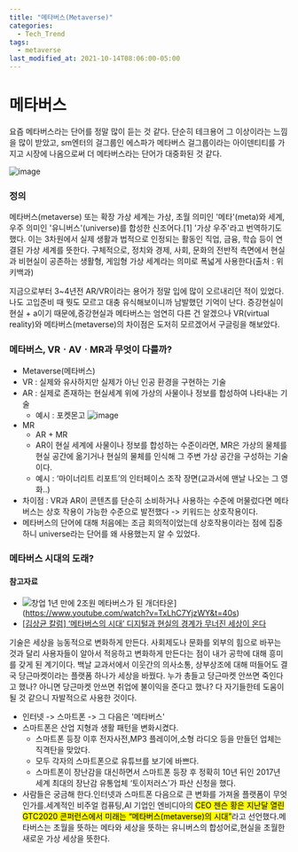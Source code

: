 ```yaml
---
title: "메타버스(Metaverse)"
categories:
  - Tech_Trend
tags:
  - metaverse
last_modified_at: 2021-10-14T08:06:00-05:00
---
```


# 메타버스

요즘 메타버스라는 단어를 정말 많이 듣는 것 같다. 단순히 테크용어 그 이상이라는 느낌을 많이 받았고, sm엔터의 걸그룹인 에스파가 메타버스 걸그룹이라는 아이덴티티를 가지고 시장에 나옴으로써 더 메타버스라는 단어가 대중화된 것 같다.

![image](https://user-images.githubusercontent.com/69496570/137213336-f62acc0e-4673-4692-9880-67163de2e34f.png)

### 정의

메타버스(metaverse) 또는 확장 가상 세계는 가상, 초월 의미인 '메타'(meta)와 세계, 우주 의미인 '유니버스'(universe)를 합성한 신조어다.[1] '가상 우주'라고 번역하기도 했다. 이는 3차원에서 실제 생활과 법적으로 인정되는 활동인 직업, 금융, 학습 등이 연결된 가상 세계를 뜻한다. 구체적으로, 정치와 경제, 사회, 문화의 전반적 측면에서 현실과 비현실이 공존하는 생활형, 게임형 가상 세계라는 의미로 폭넓게 사용한다(출처 : 위키백과)

지금으로부터 3~4년전 AR/VR이라는 용어가 정말 입에 많이 오르내리던 적이 있었다. 나도 고입준비 때 뭣도 모르고 대충 유식해보이니까 남발했던 기억이 난다. 증강현실이 현실 + a이기 때문에,증강현실과 메타버스는 엄연히 다른 건 알겠으나 VR(virtual reality)와 메타버스(metaverse)의 차이점은 도저히 모르겠어서 구글링을 해보았다.

### 메타버스, VRㆍAVㆍMR과 무엇이 다를까?

- Metaverse(메타버스)
- VR : 실제와 유사하지만 실제가 아닌 인공 환경을 구현하는 기술
- AR : 실제로 존재하는 현실세계 위에 가상의 사물이나 정보를 합성하여 나타내는 기술
  - 예시 : 포켓몬고
    ![image](https://user-images.githubusercontent.com/69496570/137213465-bc2a1365-271d-4d9a-a201-fb28a2c57214.png)
- MR
  - AR + MR
  - AR이 현실 세계에 사물이나 정보를 합성하는 수준이라면, MR은 가상의 물체를 현실 공간에 옮기거나 현실의 물체를 인식해 그 주변 가상 공간을 구성하는 기술이다.
  - 예시 : ‘마이너리트 리포트’의 인터페이스 조작 장면(교과서에 맨날 나오는 그 영화..)
- 차이점 : VR과 AR이 콘텐츠를 단순히 소비하거나 사용하는 수준에 머물렀다면 메타버스는 상호 작용이 가능한 수준으로 발전했다 -> 키워드는 상호작용이다.
- 메타버스의 단어에 대해 처음에는 조금 회의적이었는데 상호작용이라는 점에 집중하니 universe라는 단어를 왜 사용했는지 알 수 있었다.

### 메타버스 시대의 도래?

#### 참고자료

- ![창업 1년 만에 2조원 메타버스가 된 개더타운](http://img.youtube.com/vi/TxLhC7YjzWY/0.jpg)](https://www.youtube.com/watch?v=TxLhC7YjzWY&t=40s)
- [[김상균 칼럼] ‘메타버스의 시대’ 디지털과 현실의 경계가 무너진 세상이 온다](https://www.kado.net/news/articleView.html?idxno=1047242)

기술은 세상을 능동적으로 변화하게 만든다. 사회제도나 문화를 외부의 힘으로 바꾸는 것과 달리 사용자들이 알아서 적응하고 변화하게 만든다는 점이 내가 공학에 대해 흥미를 갖게 된 계기이다. 백날 교과서에서 이웃간의 의사소통, 상부상조에 대해 떠들어도 결국 당근마켓이라는 플랫폼 하나가 세상을 바꿨다. 누가 총들고 당근마켓 안쓰면 죽인다고 했나? 아니면 당근마켓 안쓰면 취업에 불이익을 준다고 했나? 다 자기들한테 도움이 될 것 같으니 자발적으로 사용한 것이다.

- 인터넷 -> 스마트폰 -> 그 다음은 '메타버스'
- 스마트폰은 산업 지형과 생활 패턴을 변화시켰다.
  - 스마트폰 등장 이후 전자사전,MP3 플레이어,소형 라디오 등을 만들던 업체는 직격탄을 맞았다.
  - 모두 각자의 스마트폰으로 유튜브를 보기에 바쁘다.
  - 스마트폰이 장난감을 대신하면서 스마트폰 등장 후 정확히 10년 뒤인 2017년 세계 최대의 장난감 유통업체 ‘토이저러스’가 파산 신청을 했다.
- 사람들은 궁금해 한다.인터넷과 스마트폰 다음으로 큰 변화를 가져올 플랫폼이 무엇인가를.세계적인 비주얼 컴퓨팅,AI 기업인 엔비디아의 <mark>CEO 젠슨 황은 지난달 열린 GTC2020 콘퍼런스에서 미래는 “메타버스(metaverse)의 시대”</mark>라고 선언했다.메타버스는 초월을 뜻하는 메타와 세상을 뜻하는 유니버스의 합성어로,현실을 초월한 새로운 가상 세상을 뜻한다.
